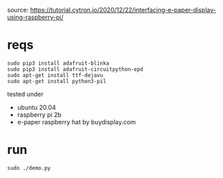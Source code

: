 source: https://tutorial.cytron.io/2020/12/22/interfacing-e-paper-display-using-raspberry-pi/

# reqs
```
sudo pip3 install adafruit-blinka
sudo pip3 install adafruit-circuitpython-epd
sudo apt-get install ttf-dejavu
sudo apt-get install python3-pil
```

tested under 
* ubuntu 20.04
* raspberry pi 2b
* e-paper raspberry hat by buydisplay.com

# run
`sudo ./demo.py`
